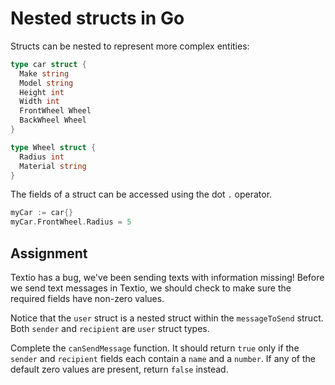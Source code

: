 # Nested structs in Go

Structs can be nested to represent more complex entities:

```go
type car struct {
  Make string
  Model string
  Height int
  Width int
  FrontWheel Wheel
  BackWheel Wheel
}

type Wheel struct {
  Radius int
  Material string
}
```

The fields of a struct can be accessed using the dot `.` operator.

```go
myCar := car{}
myCar.FrontWheel.Radius = 5
```

## Assignment

Textio has a bug, we've been sending texts with information missing! Before we send text messages in Textio, we should check to make sure the required fields have non-zero values.

Notice that the `user` struct is a nested struct within the `messageToSend` struct. Both `sender` and `recipient` are `user` struct types.

Complete the `canSendMessage` function. It should return `true` only if the `sender` and `recipient` fields each contain a `name` and a `number`. If any of the default zero values are present, return `false` instead.
